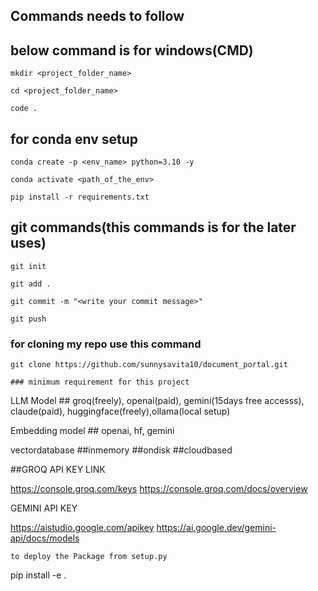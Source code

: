 ## Commands needs to follow

## below command is for windows(CMD)

```
mkdir <project_folder_name>
```

```
cd <project_folder_name>
```

```
code .
```

## for conda env setup

```
conda create -p <env_name> python=3.10 -y
```

```
conda activate <path_of_the_env>
```

```
pip install -r requirements.txt
```

## git commands(this commands is for the later uses)

```
git init
```

```
git add .
```

```
git commit -m "<write your commit message>"
```

```
git push
```
### for cloning my repo use this command

```
git clone https://github.com/sunnysavita10/document_portal.git
```

```
### minimum requirement for this project
```
LLM Model ## groq(freely), openai(paid), gemini(15days free accesss), claude(paid), huggingface(freely),ollama(local setup)

Embedding model ## openai, hf, gemini

vectordatabase ##inmemory ##ondisk ##cloudbased

##GROQ API KEY LINK

https://console.groq.com/keys
https://console.groq.com/docs/overview

GEMINI API KEY

https://aistudio.google.com/apikey
https://ai.google.dev/gemini-api/docs/models

```
to deploy the Package from setup.py
```
pip install -e .